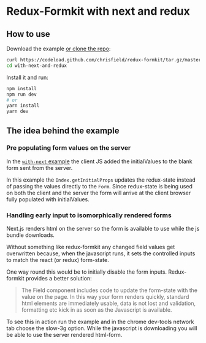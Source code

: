 # Redux-Formkit with next and redux

## How to use

Download the example [or clone the repo](https://github.com/chrisfield/redux-formkit):

```bash
curl https://codeload.github.com/chrisfield/redux-formkit/tar.gz/master | tar -xz --strip=2 "redux-formkit"-master/examples/with-next-and-redux
cd with-next-and-redux
```

Install it and run:

```bash
npm install
npm run dev
# or
yarn install
yarn dev
```

## The idea behind the example

### Pre populating form values on the server
In the [`with-next` example](https://github.com/chrisfield/redux-formkit/tree/master/examples/with-next) the client JS added the initialValues to the blank form sent from the server.

In this example the `Index.getInitialProps` updates the redux-state instead of passing the values directly to the `Form`. Since redux-state is being used on both the client and the server the form will arrive at the client browser fully populated with initialValues.
  

### Handling early input to isomorphically rendered forms

Next.js renders html on the server so the form is available to use while the js bundle downloads.

Without something like redux-formkit any changed field values get overwritten because, when the javascript runs, it sets the controlled inputs to match the react (or redux) form-state.

One way round this would be to initially disable the form inputs. Redux-formkit provides a better solution: 
> The Field component includes code to update the form-state with the value on the page. In this way your form renders quickly, standard html elements are immediately usable, data is not lost and validation, formatting etc kick in as soon as the Javascript is available.

To see this in action run the example and in the chrome dev-tools network tab choose the slow-3g option. While the javascript is downloading you will be able to use the server rendered html-form.